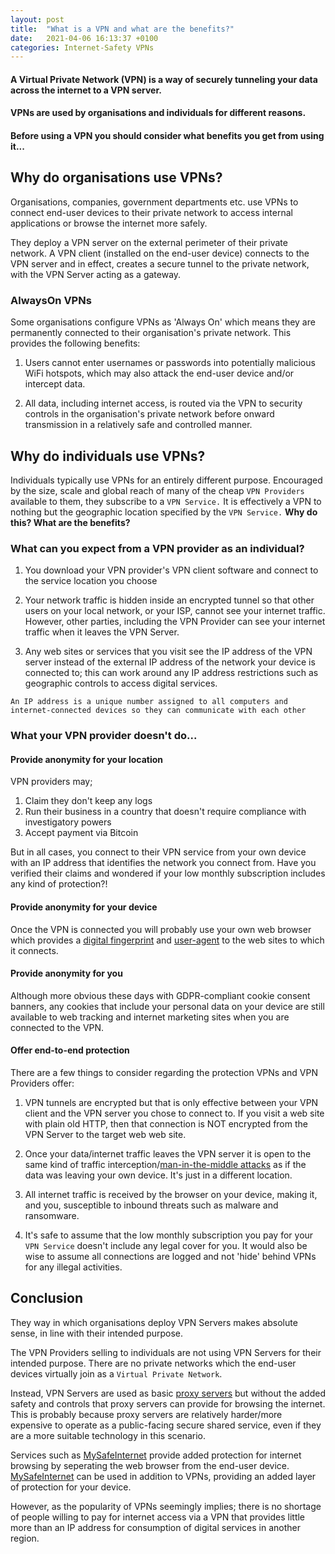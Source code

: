 ```yaml
---
layout: post
title:  "What is a VPN and what are the benefits?"
date:   2021-04-06 16:13:37 +0100
categories: Internet-Safety VPNs
---
```

#### A Virtual Private Network (VPN) is a way of securely tunneling your data across the internet to a VPN server. 

#### VPNs are used by organisations and individuals for different reasons.

#### **Before using a VPN you should consider what benefits you get from using it...**

## Why do organisations use VPNs?

Organisations, companies, government departments etc. use VPNs to connect end-user devices to their private network to access internal applications or browse the internet more safely.

They deploy a VPN server on the external perimeter of their private network. A VPN client (installed on the end-user device) connects to the VPN server and in effect, creates a secure tunnel to the private network, with the VPN Server acting as a gateway.

### AlwaysOn VPNs

Some organisations configure VPNs as 'Always On' which means they are permanently connected to their organisation's private network. This provides the following benefits:

1. Users cannot enter usernames or passwords into potentially malicious WiFi hotspots, which may also attack the end-user device and/or intercept data.

2. All data, including internet access, is routed via the VPN to security controls in the organisation's private network before onward transmission in a relatively safe and controlled manner.

## Why do individuals use VPNs?

Individuals typically use VPNs for an entirely different purpose. Encouraged by the size, scale and global reach of many of the cheap `VPN Providers` available to them, they subscribe to a `VPN Service.` It is effectively a VPN to nothing but the geographic location specified by the `VPN Service.` **Why do this? What are the benefits?**

### What can you expect from a VPN provider as an individual?

1. You download your VPN provider's VPN client software and connect to the service location you choose

2. Your network traffic is hidden inside an encrypted tunnel so that other users on your local network, or your ISP, cannot see your internet traffic. However, other parties, including the VPN Provider can see your internet traffic when it leaves the VPN Server.

3. Any web sites or services that you visit see the IP address of the VPN server instead of the external IP address of the network your device is connected to; this can work around any IP address restrictions such as geographic controls to access digital services.

```An IP address is a unique number assigned to all computers and internet-connected devices so they can communicate with each other```

### What your VPN provider doesn't do...

#### Provide anonymity for your location
VPN providers may;

1. Claim they don't keep any logs
2. Run their business in a country that doesn't require compliance with investigatory powers
3. Accept payment via Bitcoin
   
But in all cases, you connect to their VPN service from your own device with an IP address that identifies the network you connect from. Have you verified their claims and wondered if your low monthly subscription includes any kind of protection?!
  
#### Provide anonymity for your device

Once the VPN is connected you will probably use your own web browser which provides a [digital fingerprint][digital-fingerprint] and [user-agent][user-agent] to the web sites to which it connects.

#### Provide anonymity for you

Although more obvious these days with GDPR-compliant cookie consent banners, any cookies that include your personal data on your device are still available to web tracking and internet marketing sites when you are connected to the VPN. 

#### Offer end-to-end protection

There are a few things to consider regarding the protection VPNs and VPN Providers offer:

1. VPN tunnels are encrypted but that is only effective between your VPN client and the VPN server you chose to connect to. If you visit a web site with plain old HTTP, then that connection is NOT encrypted from the VPN Server to the target web web site.

2. Once your data/internet traffic leaves the VPN server it is open to the same kind of traffic interception/[man-in-the-middle attacks][mitm-attack] as if the data was leaving your own device. It's just in a different location.

3. All internet traffic is received by the browser on your device, making it, and you, susceptible to inbound threats such as malware and ransomware.

4. It's safe to assume that the low monthly subscription you pay for your `VPN Service` doesn't include any legal cover for you. It would also be wise to assume all connections are logged and not 'hide' behind VPNs for any illegal activities.

## Conclusion

They way in which organisations deploy VPN Servers makes absolute sense, in line with their intended purpose.

The VPN Providers selling to individuals are not using VPN Servers for their intended purpose. There are no private networks which the end-user devices virtually join as a `Virtual Private Network`. 

Instead, VPN Servers are used as basic [proxy servers][proxy-servers] but without the added safety and controls that proxy servers can provide for browsing the internet. This is probably because proxy servers are relatively harder/more expensive to operate as a public-facing secure shared service, even if they are a more suitable technology in this scenario.

Services such as [MySafeInternet][mysafeinternet] provide added protection for internet browsing by seperating the web browser from the end-user device. [MySafeInternet][mysafeinternet] can be used in addition to VPNs, providing an added layer of protection for your device.

However, as the popularity of VPNs seemingly implies; there is no shortage of people willing to pay for internet access via a VPN that provides little more than an IP address for consumption of digital services in another region.


[digital-fingerprint]: https://blog.mozilla.org/internetcitizen/2018/07/26/this-is-your-digital-fingerprint/

[user-agent]: https://developer.mozilla.org/en-US/docs/Web/HTTP/Headers/User-Agent

[mitm-attack]: https://en.wikipedia.org/wiki/Man-in-the-middle_attack

[proxy-servers]: https://en.wikipedia.org/wiki/Proxy_server

[mysafeinternet]: https://mysafeinternet.com
